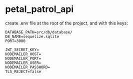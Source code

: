 # petal_patrol_api

create .env file at the root of the project, and with this keys:

```
DATABASE_PATH=src/db/database/
DB_NAME=sequelize.sqlite
PORT=3000

JWT_SECRET_KEY=
NODEMAILER_HOST=
NODEMAILER_PORT=
NODEMAILER_USER=
NODEMAILER_PASSWORD=
TLS_REJECT=false
```

